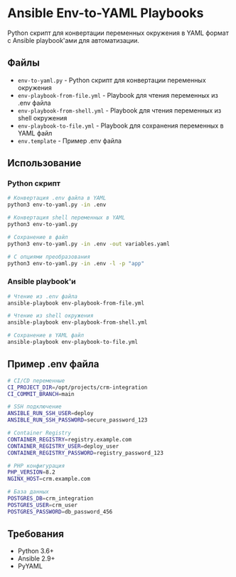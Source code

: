 # Ansible Env-to-YAML Playbooks

Python скрипт для конвертации переменных окружения в YAML формат с Ansible playbook'ами для автоматизации.

## Файлы

- `env-to-yaml.py` - Python скрипт для конвертации переменных окружения
- `env-playbook-from-file.yml` - Playbook для чтения переменных из .env файла
- `env-playbook-from-shell.yml` - Playbook для чтения переменных из shell окружения  
- `env-playbook-to-file.yml` - Playbook для сохранения переменных в YAML файл
- `env.template` - Пример .env файла

## Использование

### Python скрипт

```bash
# Конвертация .env файла в YAML
python3 env-to-yaml.py -in .env

# Конвертация shell переменных в YAML
python3 env-to-yaml.py

# Сохранение в файл
python3 env-to-yaml.py -in .env -out variables.yaml

# С опциями преобразования
python3 env-to-yaml.py -in .env -l -p "app"
```

### Ansible playbook'и

```bash
# Чтение из .env файла
ansible-playbook env-playbook-from-file.yml

# Чтение из shell окружения
ansible-playbook env-playbook-from-shell.yml

# Сохранение в YAML файл
ansible-playbook env-playbook-to-file.yml
```

## Пример .env файла

```bash
# CI/CD переменные
CI_PROJECT_DIR=/opt/projects/crm-integration
CI_COMMIT_BRANCH=main

# SSH подключение
ANSIBLE_RUN_SSH_USER=deploy
ANSIBLE_RUN_SSH_PASSWORD=secure_password_123

# Container Registry
CONTAINER_REGISTRY=registry.example.com
CONTAINER_REGISTRY_USER=deploy_user
CONTAINER_REGISTRY_PASSWORD=registry_password_123

# PHP конфигурация
PHP_VERSION=8.2
NGINX_HOST=crm.example.com

# База данных
POSTGRES_DB=crm_integration
POSTGRES_USER=crm_user
POSTGRES_PASSWORD=db_password_456
```

## Требования

- Python 3.6+
- Ansible 2.9+
- PyYAML